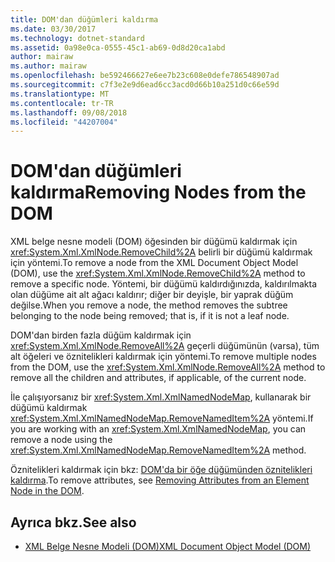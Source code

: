 ```yaml
---
title: DOM'dan düğümleri kaldırma
ms.date: 03/30/2017
ms.technology: dotnet-standard
ms.assetid: 0a98e0ca-0555-45c1-ab69-0d8d20ca1abd
author: mairaw
ms.author: mairaw
ms.openlocfilehash: be592466627e6ee7b23c608e0defe786548907ad
ms.sourcegitcommit: c7f3e2e9d6ead6cc3acd0d66b10a251d0c66e59d
ms.translationtype: MT
ms.contentlocale: tr-TR
ms.lasthandoff: 09/08/2018
ms.locfileid: "44207004"
---
```

# <a name="removing-nodes-from-the-dom"></a><span data-ttu-id="cd8b9-102">DOM'dan düğümleri kaldırma</span><span class="sxs-lookup"><span data-stu-id="cd8b9-102">Removing Nodes from the DOM</span></span>
<span data-ttu-id="cd8b9-103">XML belge nesne modeli (DOM) öğesinden bir düğümü kaldırmak için <xref:System.Xml.XmlNode.RemoveChild%2A> belirli bir düğümü kaldırmak için yöntemi.</span><span class="sxs-lookup"><span data-stu-id="cd8b9-103">To remove a node from the XML Document Object Model (DOM), use the <xref:System.Xml.XmlNode.RemoveChild%2A> method to remove a specific node.</span></span> <span data-ttu-id="cd8b9-104">Yöntemi, bir düğümü kaldırdığınızda, kaldırılmakta olan düğüme ait alt ağacı kaldırır; diğer bir deyişle, bir yaprak düğüm değilse.</span><span class="sxs-lookup"><span data-stu-id="cd8b9-104">When you remove a node, the method removes the subtree belonging to the node being removed; that is, if it is not a leaf node.</span></span>  
  
 <span data-ttu-id="cd8b9-105">DOM'dan birden fazla düğüm kaldırmak için <xref:System.Xml.XmlNode.RemoveAll%2A> geçerli düğümünün (varsa), tüm alt öğeleri ve öznitelikleri kaldırmak için yöntemi.</span><span class="sxs-lookup"><span data-stu-id="cd8b9-105">To remove multiple nodes from the DOM, use the <xref:System.Xml.XmlNode.RemoveAll%2A> method to remove all the children and attributes, if applicable, of the current node.</span></span>  
  
 <span data-ttu-id="cd8b9-106">İle çalışıyorsanız bir <xref:System.Xml.XmlNamedNodeMap>, kullanarak bir düğümü kaldırmak <xref:System.Xml.XmlNamedNodeMap.RemoveNamedItem%2A> yöntemi.</span><span class="sxs-lookup"><span data-stu-id="cd8b9-106">If you are working with an <xref:System.Xml.XmlNamedNodeMap>, you can remove a node using the <xref:System.Xml.XmlNamedNodeMap.RemoveNamedItem%2A> method.</span></span>  
  
 <span data-ttu-id="cd8b9-107">Öznitelikleri kaldırmak için bkz: [DOM'da bir öğe düğümünden öznitelikleri kaldırma](../../../../docs/standard/data/xml/removing-attributes-from-an-element-node-in-the-dom.md).</span><span class="sxs-lookup"><span data-stu-id="cd8b9-107">To remove attributes, see [Removing Attributes from an Element Node in the DOM](../../../../docs/standard/data/xml/removing-attributes-from-an-element-node-in-the-dom.md).</span></span>  
  
## <a name="see-also"></a><span data-ttu-id="cd8b9-108">Ayrıca bkz.</span><span class="sxs-lookup"><span data-stu-id="cd8b9-108">See also</span></span>

- [<span data-ttu-id="cd8b9-109">XML Belge Nesne Modeli (DOM)</span><span class="sxs-lookup"><span data-stu-id="cd8b9-109">XML Document Object Model (DOM)</span></span>](../../../../docs/standard/data/xml/xml-document-object-model-dom.md)
